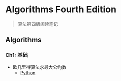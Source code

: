 # Algorithms Fourth Edition

> 算法第四版阅读笔记

## Algorithms

### Ch1: 基础

+ 欧几里得算法求最大公约数
    - [Python](https://github.com/oaoouo/algorithms_4th/blob/master/Python/gcd.py)
